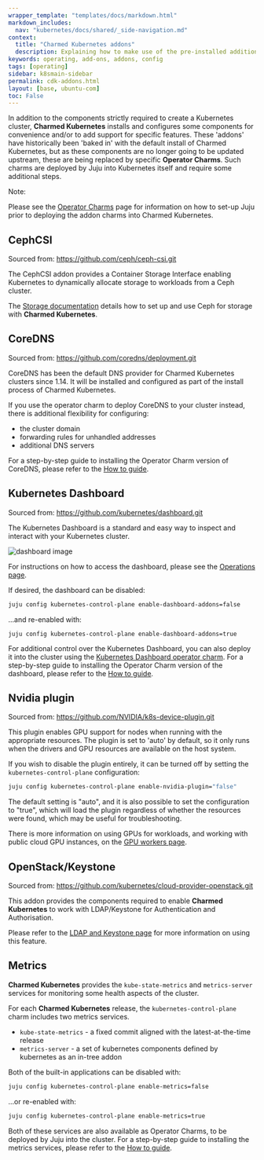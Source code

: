 ```yaml
---
wrapper_template: "templates/docs/markdown.html"
markdown_includes:
  nav: "kubernetes/docs/shared/_side-navigation.md"
context:
  title: "Charmed Kubernetes addons"
  description: Explaining how to make use of the pre-installed additions to Kubernetes provided by Charmed Kubernetes.
keywords: operating, add-ons, addons, config
tags: [operating]
sidebar: k8smain-sidebar
permalink: cdk-addons.html
layout: [base, ubuntu-com]
toc: False
---
```


In addition to the components strictly required to create a Kubernetes cluster,
**Charmed Kubernetes** installs and configures some components for convenience
and/or to add support for specific features. These 'addons' have historically 
been 'baked in' with the default install of Charmed Kubernetes, but as these
components are no longer going to be updated upstream, these are being replaced by 
specific **Operator Charms**. Such charms are deployed by Juju into Kubernetes
itself and require some additional steps. 

<div class="p-notification--positive is-inline">
  <div markdown="1" class="p-notification__content">
    <span class="p-notification__title">Note:</span>
    <p class="p-notification__message">Please see the <a href="/kubernetes/docs/operator-charms"> Operator Charms</a> page for 
    information on how to set-up Juju prior to deploying the addon charms into Charmed Kubernetes.</p>
  </div>
</div>


## CephCSI
Sourced from: <https://github.com/ceph/ceph-csi.git>

The CephCSI addon provides a Container Storage Interface enabling Kubernetes to
dynamically allocate storage to workloads from a Ceph cluster.

The [Storage documentation][] details how to set up and use Ceph for storage
with **Charmed Kubernetes**.

## CoreDNS
Sourced from: <https://github.com/coredns/deployment.git>

CoreDNS has been the default DNS provider for Charmed Kubernetes clusters
since 1.14. It will be installed and configured as part of the install
process of Charmed Kubernetes.

If you use the operator charm to deploy CoreDNS to your cluster instead, 
there is additional flexibility for configuring:
-  the cluster domain
-  forwarding rules for unhandled addresses
-  additional DNS servers

For a step-by-step guide to installing the Operator Charm version of CoreDNS, 
please refer to the [How to guide][howto].


## Kubernetes Dashboard
Sourced from: <https://github.com/kubernetes/dashboard.git>

The Kubernetes Dashboard is a standard and easy way to inspect and
interact with your Kubernetes cluster.

![dashboard image](https://assets.ubuntu.com/v1/4ec7e026-ck8s-dashboard.png)

For instructions on how to access the dashboard, please see the
[Operations page][].

If desired, the dashboard can be disabled:

```bash
juju config kubernetes-control-plane enable-dashboard-addons=false
```

...and re-enabled with:

```
juju config kubernetes-control-plane enable-dashboard-addons=true
```

For additional control over the Kubernetes Dashboard, you can also deploy it into
the cluster using the [Kubernetes Dashboard operator charm][kubernetes-dashboard-charm].
For a step-by-step guide to installing the Operator Charm version of the dashboard, 
please refer to the [How to guide][howto].

## Nvidia plugin
Sourced from: <https://github.com/NVIDIA/k8s-device-plugin.git>

This plugin enables GPU support for nodes when running with the appropriate
resources. The plugin is set to 'auto' by default, so it only runs when
the drivers and GPU resources are available on the host system.

If you wish to disable the plugin entirely, it can be turned off by setting the
`kubernetes-control-plane` configuration:

```bash
juju config kubernetes-control-plane enable-nvidia-plugin="false"
```

The default setting is "auto", and it is also possible to set the configuration
to "true", which will load the plugin regardless of whether the resources were
found, which may be useful for troubleshooting.

There is more information on using GPUs for workloads, and working with
public cloud GPU instances, on the [GPU workers page][].

## OpenStack/Keystone
Sourced from: <https://github.com/kubernetes/cloud-provider-openstack.git>

This addon provides the components required to enable **Charmed Kubernetes**
to work with LDAP/Keystone for Authentication and Authorisation.

Please refer to the [LDAP and Keystone page][] for more information on using
this feature.


## Metrics
**Charmed Kubernetes** provides the `kube-state-metrics` and `metrics-server` 
services for monitoring some health aspects of the cluster.

For each **Charmed Kubernetes** release, the `kubernetes-control-plane` charm
includes two metrics services.  

* `kube-state-metrics` - a fixed commit aligned with the latest-at-the-time release
* `metrics-server` - a set of kubernetes components defined by kubernetes as an in-tree addon

Both of the built-in applications can be disabled with:

```bash
juju config kubernetes-control-plane enable-metrics=false
```

...or re-enabled with:
```bash
juju config kubernetes-control-plane enable-metrics=true
```

Both of these services are also available as Operator Charms, to be deployed by Juju
into the cluster. For a step-by-step guide to installing the metrics services, 
please refer to the [How to guide][howto].

<!-- LINKS -->
[howto]: /kubernetes/docs/how-to-addons
[Operations page]: /kubernetes/docs/operations
[kubernetes-control-plane configuration]: https://charmhub.io/kubernetes-control-plane/configure
[Storage documentation]: /kubernetes/docs/storage
[GPU workers page]: /kubernetes/docs/gpu-workers
[LDAP and Keystone page]: /kubernetes/docs/ldap
[monitoring docs]: /kubernetes/docs/monitoring
[coredns-charm]: https://charmhub.io/coredns
[kubernetes-dashboard-charm]: https://charmhub.io/kubernetes-dashboard
[kube-state-metrics example]: https://github.com/kubernetes/kube-state-metrics/tree/master/examples/standard
[metrics-server releases]: https://github.com/kubernetes-sigs/metrics-server/releases
[add a k8s cloud]: https://juju.is/docs/olm/get-started-on-kubernetes#heading--register-the-cluster-with-juju
[kubernetes-metrics-server]: https://charmhub.io/kubernetes-metrics-server
[aggregation-extentions]: https://kubernetes.io/docs/tasks/extend-kubernetes/configure-aggregation-layer/
